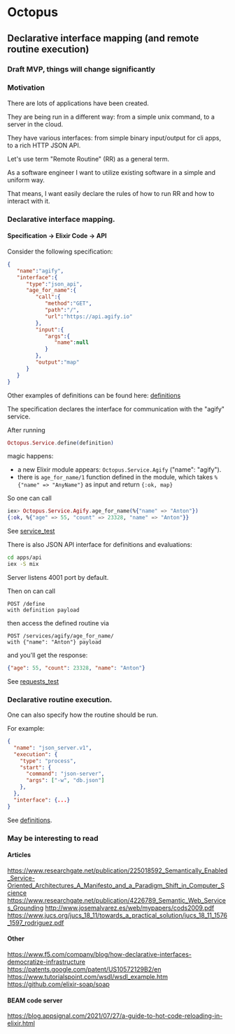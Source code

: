 # Octopus

## Declarative interface mapping (and remote routine execution)

### Draft MVP, things will change significantly

### Motivation
There are lots of applications have been created.

They are being run in a different way: from a simple unix command, to a server in the cloud.

They have various interfaces: from simple binary input/output for cli apps, to a rich HTTP JSON API.

Let's use term "Remote Routine" (RR) as a general term.

As a software engineer I want to utilize existing software in a simple and uniform way.

That means, I want easily declare the rules of how to run RR and how to interact with it.

### Declarative interface mapping.
#### Specification -> Elixir Code -> API

Consider the following specification:

```json
{
   "name":"agify",
   "interface":{
      "type":"json_api",
      "age_for_name":{
         "call":{
            "method":"GET",
            "path":"/",
            "url":"https://api.agify.io"
         },
         "input":{
            "args":{
               "name":null
            }
         },
         "output":"map"
      }
   }
}
```

Other examples of definitions can be found here: [definitions](apps/octopus/test/definitions)

The specification declares the interface for communication with the "agify" service.

After running 
```elixir
Octopus.Service.define(definition)
```
magic happens: 
- a new Elixir module appears: `Octopus.Service.Agify` ("name": "agify").
- there is `age_for_name/1` function defined in the module, which takes `%{"name" => "AnyName"}` as input and return `{:ok, map}`

So one can call
```elixir
iex> Octopus.Service.Agify.age_for_name(%{"name" => "Anton"})
{:ok, %{"age" => 55, "count" => 23328, "name" => "Anton"}}
```

See [service_test](apps/octopus/test/service_test.exs)

There is also JSON API interface for definitions and evaluations:
```sh
cd apps/api
iex -S mix
```
Server listens 4001 port by default.

Then on can call
```
POST /define
with definition payload
```
then access the defined routine via
```
POST /services/agify/age_for_name/
with {"name": "Anton"} payload 
```
and you'll get the response:
```json
{"age": 55, "count": 23328, "name": "Anton"}
```

See [requests_test](apps/api/test/requests_test.exs)

### Declarative routine execution.
One can also specify how the routine should be run.

For example:

```json
{
  "name": "json_server.v1",
  "execution": {
    "type": "process",
    "start": {
      "command": "json-server",
      "args": ["-w", "db.json"]
    },
  },
  "interface": {...}
}
```

See [definitions](apps/octopus/test/definitions).

### May be interesting to read
#### Articles
https://www.researchgate.net/publication/225018592_Semantically_Enabled_Service-Oriented_Architectures_A_Manifesto_and_a_Paradigm_Shift_in_Computer_Science
https://www.researchgate.net/publication/4226789_Semantic_Web_Services_Grounding
http://www.josemalvarez.es/web/mypapers/cods2009.pdf
https://www.jucs.org/jucs_18_11/towards_a_practical_solution/jucs_18_11_1576_1597_rodriguez.pdf
#### Other
https://www.f5.com/company/blog/how-declarative-interfaces-democratize-infrastructure
https://patents.google.com/patent/US10572129B2/en
https://www.tutorialspoint.com/wsdl/wsdl_example.htm
https://github.com/elixir-soap/soap
#### BEAM code server
https://blog.appsignal.com/2021/07/27/a-guide-to-hot-code-reloading-in-elixir.html
